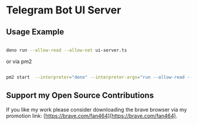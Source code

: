 # Telegram Bot UI Server

## Usage Example

```sh

deno run --allow-read --allow-net ui-server.ts

```

or via pm2

```sh

pm2 start  --interpreter="deno" --interpreter-args="run --allow-read --allow-net" ui-server.ts

```

## Support my Open Source Contributions

If you like my work please consider downloading the brave browser via my
promotion link: [https://brave.com/fan464](https://brave.com/fan464).

![![](https://brave.com/)](https://brave.com/wp-content/uploads/2019/01/logotype-full-color.svg)
